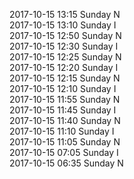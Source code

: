 2017-10-15 13:15 Sunday  N  
2017-10-15 13:10 Sunday  I  
2017-10-15 12:50 Sunday  N  
2017-10-15 12:30 Sunday  I  
2017-10-15 12:25 Sunday  N  
2017-10-15 12:20 Sunday  I  
2017-10-15 12:15 Sunday  N  
2017-10-15 12:10 Sunday  I  
2017-10-15 11:55 Sunday  N  
2017-10-15 11:45 Sunday  I  
2017-10-15 11:40 Sunday  N  
2017-10-15 11:10 Sunday  I  
2017-10-15 11:05 Sunday  N  
2017-10-15 07:05 Sunday  I  
2017-10-15 06:35 Sunday  N  
